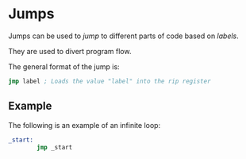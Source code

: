 # Jumps

Jumps can be used to *jump* to different parts of code based on *labels*. 

They are used to divert program flow.

The general format of the jump is:

```asm
jmp label ; Loads the value "label" into the rip register
```

## Example

The following is an example of an infinite loop:

```asm
_start:
        jmp _start
```
